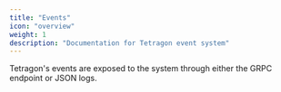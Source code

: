 ```yaml
---
title: "Events"
icon: "overview"
weight: 1
description: "Documentation for Tetragon event system"
---
```


Tetragon's events are exposed to the system through either the GRPC
endpoint or JSON logs.

